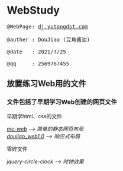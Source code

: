 # WebStudy
<pre>
@WebPage: <a href="http://dj.yutongdst.com/">dj.yutongdst.com</a> </br>
@auther : DouJiao (豆角酱油) </br>
@date   : 2021/7/25 </br>
@qq     : 2569767455 
</pre>

<h2>放置练习Web用的文件</h2>
<h3>文件包括了早期学习Web创建的网页文件 </h3>

<p>早期学html、css的文件</p>
<i>
<a href="mc-web/index.html">mc-web</a> --> 简单的静态网页布局  </br>
<a href="doujiao_web1.0/index.html">doujiao_web1.0</a> --> 响应式布局 </br>
</i>
  
<p>零碎文件</p>
<i> 
  jquery-circle-clock --> 时钟效果
</i>
